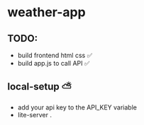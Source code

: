 # weather-app

 ## TODO:  
  * build frontend html css ✅ 
  * build app.js to call API ✅



 ## local-setup ⛅️
  * add your api key to the API_KEY variable 
  * lite-server .   
 
